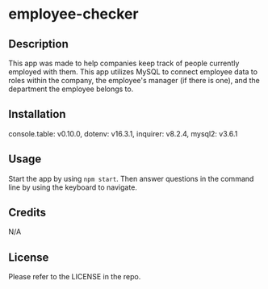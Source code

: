 # employee-checker

## Description

This app was made to help companies keep track of people currently employed with them. This app utilizes MySQL to connect employee data to roles within the company, the employee's manager (if there is one), and the department the employee belongs to. 

## Installation

console.table: v0.10.0,
dotenv: v16.3.1,
inquirer: v8.2.4,
mysql2: v3.6.1

## Usage

Start the app by using `npm start`. Then answer questions in the command line by using the keyboard to navigate.

## Credits

N/A

## License

Please refer to the LICENSE in the repo.
